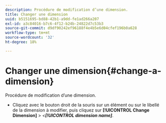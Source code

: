 ```yaml
---
description: Procédure de modification d’une dimension.
title: Changer une dimension
uuid: b5151695-bd88-42b1-a9dd-fe1ad266a207
exl-id: a3c84016-b7c6-4f12-b24b-24822d7c53b3
source-git-commit: d9df90242ef96188f4e4b5e6d04cfef196b0a628
workflow-type: tm+mt
source-wordcount: '32'
ht-degree: 18%

---
```


# Changer une dimension{#change-a-dimension}

Procédure de modification d’une dimension.

* Cliquez avec le bouton droit de la souris sur un élément ou sur le libellé de la dimension à modifier, puis cliquez sur **[!UICONTROL Change Dimension]** > *&lt;**[!UICONTROL dimension name]***.
